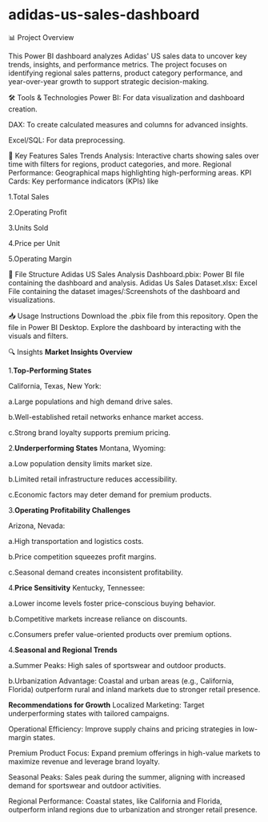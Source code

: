 # adidas-us-sales-dashboard
📊 Project Overview

This Power BI dashboard analyzes Adidas' US sales data to uncover key trends, insights, and performance metrics. The project focuses on identifying regional sales patterns, product category performance, and year-over-year growth to support strategic decision-making.


🛠 Tools & Technologies
Power BI: For data visualization and dashboard creation.

DAX: To create calculated measures and columns for advanced insights.

Excel/SQL: For data preprocessing.


🚀 Key Features
Sales Trends Analysis: Interactive charts showing sales over time with filters for regions, product categories, and more.
Regional Performance: Geographical maps highlighting high-performing areas.
KPI Cards: Key performance indicators (KPIs) like 

1.Total Sales

2.Operating Profit

3.Units Sold

4.Price per Unit

5.Operating Margin




📂 File Structure
Adidas US Sales Analysis Dashboard.pbix: Power BI file containing the dashboard and analysis.
Adidas Us Sales Dataset.xlsx: Excel File containing the dataset
images/:Screenshots of the dashboard and visualizations.


📥 Usage Instructions
Download the .pbix file from this repository.
Open the file in Power BI Desktop.
Explore the dashboard by interacting with the visuals and filters.


🔍 Insights
**Market Insights Overview**

1.**Top-Performing States**

California, Texas, New York:

a.Large populations and high demand drive sales.

b.Well-established retail networks enhance market access.

c.Strong brand loyalty supports premium pricing.

2.**Underperforming States**
Montana, Wyoming:

a.Low population density limits market size.


b.Limited retail infrastructure reduces accessibility.


c.Economic factors may deter demand for premium products.

3.**Operating Profitability Challenges**

Arizona, Nevada:

a.High transportation and logistics costs.

b.Price competition squeezes profit margins.

c.Seasonal demand creates inconsistent profitability.

4.**Price Sensitivity**
Kentucky, Tennessee:

a.Lower income levels foster price-conscious buying behavior.

b.Competitive markets increase reliance on discounts.

c.Consumers prefer value-oriented products over premium options.

4.**Seasonal and Regional Trends**

a.Summer Peaks: High sales of sportswear and outdoor products.

b.Urbanization Advantage: Coastal and urban areas (e.g., California, Florida) outperform rural and inland markets due to stronger retail presence.


**Recommendations for Growth**
Localized Marketing: Target underperforming states with tailored campaigns.

Operational Efficiency: Improve supply chains and pricing strategies in low-margin states.

Premium Product Focus: Expand premium offerings in high-value markets to maximize revenue and leverage brand loyalty.

Seasonal Peaks: Sales peak during the summer, aligning with increased demand for sportswear and outdoor activities.

Regional Performance: Coastal states, like California and Florida, outperform inland regions due to urbanization and stronger retail presence.

